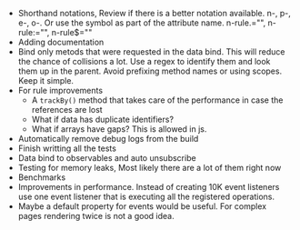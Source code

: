* Shorthand notations, Review if there is a better notation available. n-, p-, e-, o-. Or use the symbol as part of the attribute name. n-rule.="", n-rule:="", n-rule$=""
* Adding documentation
* Bind only metods that were requested in the data bind. This will reduce the chance of collisions a lot. Use a regex to identify them and look them up in the parent. Avoid prefixing method names or using scopes. Keep it simple.
* For rule improvements
	* A `trackBy()` method that takes care of the performance in case the references are lost
	* What if data has duplicate identifiers?
	* What if arrays have gaps? This is allowed in js.
* Automatically remove debug logs from the build
* Finish writting all the tests
* Data bind to observables and auto unsubscribe
* Testing for memory leaks, Most likely there are a lot of them right now
* Benchmarks
* Improvements in performance. Instead of creating 10K event listeners use one event listener that is executing all the registered operations.
* Maybe a default property for events would be useful. For complex pages rendering twice is not a good idea.